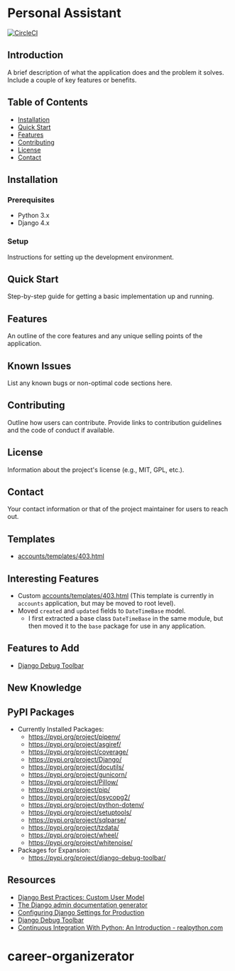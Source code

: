# Personal Assistant

[![CircleCI](https://dl.circleci.com/status-badge/img/circleci/Y1ZCzLfk7VvFxn1NaACyjS/FZvaTruzWGoti9qPSq8dwz/tree/main.svg?style=shield&circle-token=32275bd7053ab434c1bc1e8db9c3774469e0837c)](https://dl.circleci.com/status-badge/redirect/circleci/Y1ZCzLfk7VvFxn1NaACyjS/FZvaTruzWGoti9qPSq8dwz/tree/main)

## Introduction
A brief description of what the application does and the problem it solves. Include a couple of key features or benefits.

## Table of Contents
- [Installation](#installation)
- [Quick Start](#quick-start)
- [Features](#features)
- [Contributing](#contributing)
- [License](#license)
- [Contact](#contact)

## Installation
### Prerequisites
- Python 3.x
- Django 4.x
### Setup
Instructions for setting up the development environment.

## Quick Start
Step-by-step guide for getting a basic implementation up and running.

## Features
An outline of the core features and any unique selling points of the application.

## Known Issues
List any known bugs or non-optimal code sections here.

## Contributing
Outline how users can contribute. Provide links to contribution guidelines and the code of conduct if available.

## License
Information about the project's license (e.g., MIT, GPL, etc.).

## Contact
Your contact information or that of the project maintainer for users to reach out.

## Templates
- [accounts/templates/403.html](https://github.com/brucestull/personal-assistant/blob/main/accounts/templates/403.html)

## Interesting Features

- Custom [accounts/templates/403.html](https://github.com/brucestull/personal-assistant/blob/main/accounts/templates/403.html) (This template is currently in `accounts` application, but may be moved to root level).
- Moved `created` and `updated` fields to `DateTimeBase` model.
    - I first extracted a base class `DateTimeBase` in the same module, but then moved it to the `base` package for use in any application.

## Features to Add
- [Django Debug Toolbar](https://django-debug-toolbar.readthedocs.io/en/latest/)

## New Knowledge

## PyPI Packages
- Currently Installed Packages:
    - <https://pypi.org/project/pipenv/>
    - <https://pypi.org/project/asgiref/>
    - <https://pypi.org/project/coverage/>
    - <https://pypi.org/project/Django/>
    - <https://pypi.org/project/docutils/>
    - <https://pypi.org/project/gunicorn/>
    - <https://pypi.org/project/Pillow/>
    - <https://pypi.org/project/pip/>
    - <https://pypi.org/project/psycopg2/>
    - <https://pypi.org/project/python-dotenv/>
    - <https://pypi.org/project/setuptools/>
    - <https://pypi.org/project/sqlparse/>
    - <https://pypi.org/project/tzdata/>
    - <https://pypi.org/project/wheel/>
    - <https://pypi.org/project/whitenoise/>
- Packages for Expansion:
    - <https://pypi.org/project/django-debug-toolbar/>

## Resources
- [Django Best Practices: Custom User Model](https://learndjango.com/tutorials/django-custom-user-model)
- [The Django admin documentation generator](https://docs.djangoproject.com/en/4.2/ref/contrib/admin/admindocs/)
- [Configuring Django Settings for Production](https://thinkster.io/tutorials/configuring-django-settings-for-production)
- [Django Debug Toolbar](https://django-debug-toolbar.readthedocs.io/en/latest/)
- [Continuous Integration With Python: An Introduction - realpython.com](https://realpython.com/python-continuous-integration/)
# career-organizerator
